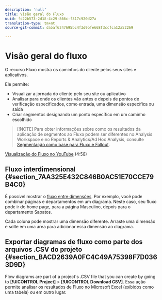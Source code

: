 ```yaml
---
description: 'null'
title: Visão geral do Fluxo
uuid: fc22b573-2d18-4c29-866c-f317c920d27a
translation-type: tm+mt
source-git-commit: dabaf6247695bc4f3d9bfe668f3ccfca12a52269

---
```



# Visão geral do fluxo

O recurso Fluxo mostra os caminhos do cliente pelos seus sites e aplicativos.

Ele permite:

* Visualizar a jornada do cliente pelo seu site ou aplicativo
* Analisar para onde os clientes vão antes e depois de pontos de verificação especificados, como entrada, uma dimensão específica ou saída
* Criar segmentos designando um ponto específico em um caminho escolhido

>[!NOTE] Para obter informações sobre como os resultados da aplicação de segmentos ao Fluxo podem ser diferentes no Analysis Workspace e no Reports &amp; Analytics/Ad Hoc Analysis, consulte [Segmentação como base para Fluxo e Fallout](/help/analyze/analysis-workspace/visualizations/fallout/fallout-flow.md).

[Visualização do Fluxo no YouTube](https://www.youtube.com/watch?v=3R1HTM7y_RM&amp;index=55&amp;list=PL2tCx83mn7GuNnQdYGOtlyCu0V5mEZ8sS) (4:56)

## Fluxo interdimensional {#section_7AA325E432C846B0AC51E70CCE79B4C0}

É possível mostrar o [fluxo entre dimensões](/help/analyze/analysis-workspace/visualizations/c-flow/multi-dimensional-flow.md). Por exemplo, você pode combinar páginas e departamentos em um diagrama. Neste caso, seu fluxo pode ir do home page, para a página Masculino, depois para o departamento Sapatos.

Cada coluna pode mostrar uma dimensão diferente. Arraste uma dimensão e solte em uma área para adicionar essa dimensão ao diagrama.

## Exportar diagramas de fluxo como parte dos arquivos .CSV do projeto   {#section_BACD2639A0FC4C49A75398F7D0363D9D}

Flow diagrams are part of a project&#39;s .CSV file that you can create by going to **[!UICONTROL Project]** > **[!UICONTROL Download CSV]**. Essa ação permite analisar os resultados de Fluxo no Microsoft Excel (exibidos como uma tabela) ou em outro lugar.
